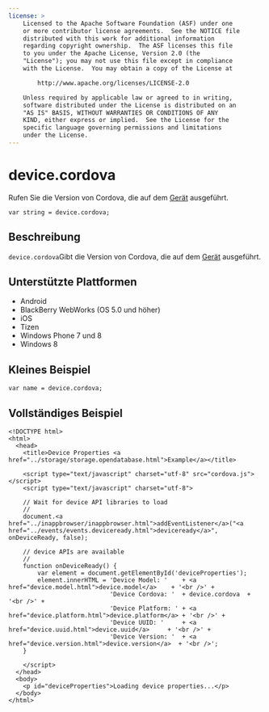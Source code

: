 ```yaml
---
license: >
    Licensed to the Apache Software Foundation (ASF) under one
    or more contributor license agreements.  See the NOTICE file
    distributed with this work for additional information
    regarding copyright ownership.  The ASF licenses this file
    to you under the Apache License, Version 2.0 (the
    "License"); you may not use this file except in compliance
    with the License.  You may obtain a copy of the License at

        http://www.apache.org/licenses/LICENSE-2.0

    Unless required by applicable law or agreed to in writing,
    software distributed under the License is distributed on an
    "AS IS" BASIS, WITHOUT WARRANTIES OR CONDITIONS OF ANY
    KIND, either express or implied.  See the License for the
    specific language governing permissions and limitations
    under the License.
---
```


# device.cordova

Rufen Sie die Version von Cordova, die auf dem <a href="device.html">Gerät</a> ausgeführt.

    var string = device.cordova;
    

## Beschreibung

`device.cordova`Gibt die Version von Cordova, die auf dem <a href="device.html">Gerät</a> ausgeführt.

## Unterstützte Plattformen

*   Android
*   BlackBerry WebWorks (OS 5.0 und höher)
*   iOS
*   Tizen
*   Windows Phone 7 und 8
*   Windows 8

## Kleines Beispiel

    var name = device.cordova;
    

## Vollständiges Beispiel

    <!DOCTYPE html>
    <html>
      <head>
        <title>Device Properties <a href="../storage/storage.opendatabase.html">Example</a></title>
    
        <script type="text/javascript" charset="utf-8" src="cordova.js"></script>
        <script type="text/javascript" charset="utf-8">
    
        // Wait for device API libraries to load
        //
        document.<a href="../inappbrowser/inappbrowser.html">addEventListener</a>("<a href="../events/events.deviceready.html">deviceready</a>", onDeviceReady, false);
    
        // device APIs are available
        //
        function onDeviceReady() {
            var element = document.getElementById('deviceProperties');
            element.innerHTML = 'Device Model: '    + <a href="device.model.html">device.model</a>    + '<br />' +
                                'Device Cordova: '  + device.cordova  + '<br />' +
                                'Device Platform: ' + <a href="device.platform.html">device.platform</a> + '<br />' +
                                'Device UUID: '     + <a href="device.uuid.html">device.uuid</a>     + '<br />' +
                                'Device Version: '  + <a href="device.version.html">device.version</a>  + '<br />';
        }
    
        </script>
      </head>
      <body>
        <p id="deviceProperties">Loading device properties...</p>
      </body>
    </html>